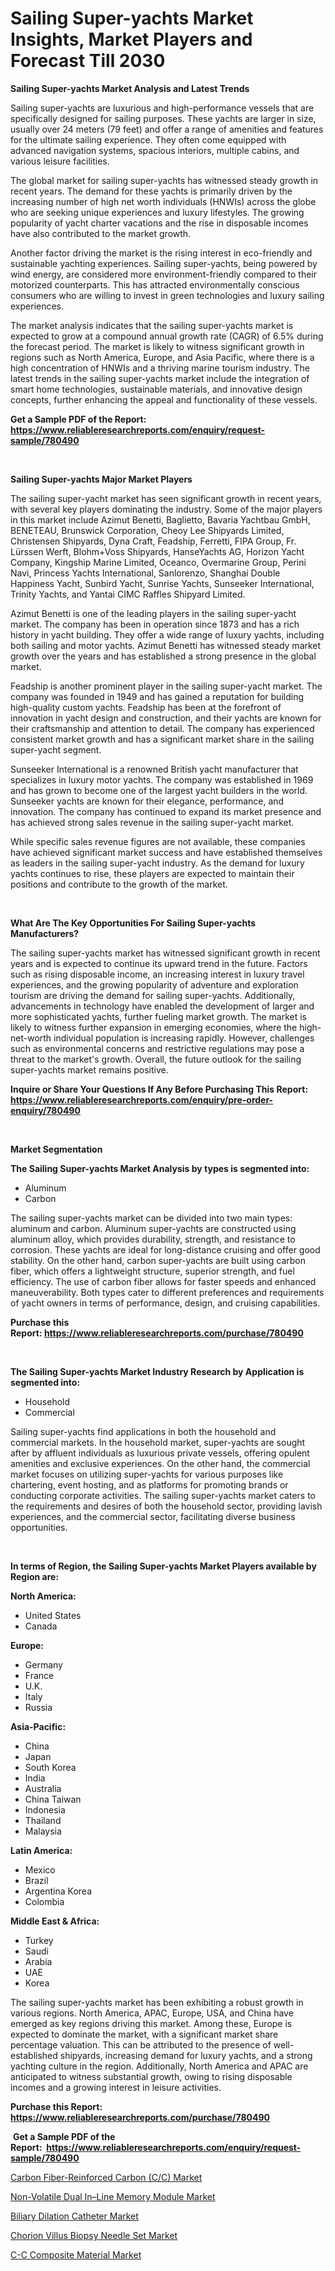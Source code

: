 <p><h1>Sailing Super-yachts Market Insights, Market Players and Forecast Till 2030</h1></p><p><strong>Sailing Super-yachts Market Analysis and Latest Trends</strong></p>
<p><p>Sailing super-yachts are luxurious and high-performance vessels that are specifically designed for sailing purposes. These yachts are larger in size, usually over 24 meters (79 feet) and offer a range of amenities and features for the ultimate sailing experience. They often come equipped with advanced navigation systems, spacious interiors, multiple cabins, and various leisure facilities.</p><p>The global market for sailing super-yachts has witnessed steady growth in recent years. The demand for these yachts is primarily driven by the increasing number of high net worth individuals (HNWIs) across the globe who are seeking unique experiences and luxury lifestyles. The growing popularity of yacht charter vacations and the rise in disposable incomes have also contributed to the market growth.</p><p>Another factor driving the market is the rising interest in eco-friendly and sustainable yachting experiences. Sailing super-yachts, being powered by wind energy, are considered more environment-friendly compared to their motorized counterparts. This has attracted environmentally conscious consumers who are willing to invest in green technologies and luxury sailing experiences.</p><p>The market analysis indicates that the sailing super-yachts market is expected to grow at a compound annual growth rate (CAGR) of 6.5% during the forecast period. The market is likely to witness significant growth in regions such as North America, Europe, and Asia Pacific, where there is a high concentration of HNWIs and a thriving marine tourism industry. The latest trends in the sailing super-yachts market include the integration of smart home technologies, sustainable materials, and innovative design concepts, further enhancing the appeal and functionality of these vessels.</p></p>
<p><strong>Get a Sample PDF of the Report:&nbsp; <a href="https://www.reliableresearchreports.com/enquiry/request-sample/780490">https://www.reliableresearchreports.com/enquiry/request-sample/780490</a></strong></p>
<p>&nbsp;</p>
<p><strong>Sailing Super-yachts Major Market Players</strong></p>
<p><p>The sailing super-yacht market has seen significant growth in recent years, with several key players dominating the industry. Some of the major players in this market include Azimut Benetti, Baglietto, Bavaria Yachtbau GmbH, BENETEAU, Brunswick Corporation, Cheoy Lee Shipyards Limited, Christensen Shipyards, Dyna Craft, Feadship, Ferretti, FIPA Group, Fr. Lürssen Werft, Blohm+Voss Shipyards, HanseYachts AG, Horizon Yacht Company, Kingship Marine Limited, Oceanco, Overmarine Group, Perini Navi, Princess Yachts International, Sanlorenzo, Shanghai Double Happiness Yacht, Sunbird Yacht, Sunrise Yachts, Sunseeker International, Trinity Yachts, and Yantai CIMC Raffles Shipyard Limited.</p><p>Azimut Benetti is one of the leading players in the sailing super-yacht market. The company has been in operation since 1873 and has a rich history in yacht building. They offer a wide range of luxury yachts, including both sailing and motor yachts. Azimut Benetti has witnessed steady market growth over the years and has established a strong presence in the global market.</p><p>Feadship is another prominent player in the sailing super-yacht market. The company was founded in 1949 and has gained a reputation for building high-quality custom yachts. Feadship has been at the forefront of innovation in yacht design and construction, and their yachts are known for their craftsmanship and attention to detail. The company has experienced consistent market growth and has a significant market share in the sailing super-yacht segment.</p><p>Sunseeker International is a renowned British yacht manufacturer that specializes in luxury motor yachts. The company was established in 1969 and has grown to become one of the largest yacht builders in the world. Sunseeker yachts are known for their elegance, performance, and innovation. The company has continued to expand its market presence and has achieved strong sales revenue in the sailing super-yacht market.</p><p>While specific sales revenue figures are not available, these companies have achieved significant market success and have established themselves as leaders in the sailing super-yacht industry. As the demand for luxury yachts continues to rise, these players are expected to maintain their positions and contribute to the growth of the market.</p></p>
<p>&nbsp;</p>
<p><strong>What Are The Key Opportunities For Sailing Super-yachts Manufacturers?</strong></p>
<p><p>The sailing super-yachts market has witnessed significant growth in recent years and is expected to continue its upward trend in the future. Factors such as rising disposable income, an increasing interest in luxury travel experiences, and the growing popularity of adventure and exploration tourism are driving the demand for sailing super-yachts. Additionally, advancements in technology have enabled the development of larger and more sophisticated yachts, further fueling market growth. The market is likely to witness further expansion in emerging economies, where the high-net-worth individual population is increasing rapidly. However, challenges such as environmental concerns and restrictive regulations may pose a threat to the market's growth. Overall, the future outlook for the sailing super-yachts market remains positive.</p></p>
<p><strong>Inquire or Share Your Questions If Any Before Purchasing This Report: <a href="https://www.reliableresearchreports.com/enquiry/pre-order-enquiry/780490">https://www.reliableresearchreports.com/enquiry/pre-order-enquiry/780490</a></strong></p>
<p>&nbsp;</p>
<p><strong>Market Segmentation</strong></p>
<p><strong>The Sailing Super-yachts Market Analysis by types is segmented into:</strong></p>
<p><ul><li>Aluminum</li><li>Carbon</li></ul></p>
<p><p>The sailing super-yachts market can be divided into two main types: aluminum and carbon. Aluminum super-yachts are constructed using aluminum alloy, which provides durability, strength, and resistance to corrosion. These yachts are ideal for long-distance cruising and offer good stability. On the other hand, carbon super-yachts are built using carbon fiber, which offers a lightweight structure, superior strength, and fuel efficiency. The use of carbon fiber allows for faster speeds and enhanced maneuverability. Both types cater to different preferences and requirements of yacht owners in terms of performance, design, and cruising capabilities.</p></p>
<p><strong>Purchase this Report:&nbsp;<a href="https://www.reliableresearchreports.com/purchase/780490">https://www.reliableresearchreports.com/purchase/780490</a></strong></p>
<p>&nbsp;</p>
<p><strong>The Sailing Super-yachts Market Industry Research by Application is segmented into:</strong></p>
<p><ul><li>Household</li><li>Commercial</li></ul></p>
<p><p>Sailing super-yachts find applications in both the household and commercial markets. In the household market, super-yachts are sought after by affluent individuals as luxurious private vessels, offering opulent amenities and exclusive experiences. On the other hand, the commercial market focuses on utilizing super-yachts for various purposes like chartering, event hosting, and as platforms for promoting brands or conducting corporate activities. The sailing super-yachts market caters to the requirements and desires of both the household sector, providing lavish experiences, and the commercial sector, facilitating diverse business opportunities.</p></p>
<p>&nbsp;</p>
<p><strong>In terms of Region, the Sailing Super-yachts Market Players available by Region are:</strong></p>
<p>
    <p> <strong> North America: </strong>
        <ul>
            <li>United States</li>
            <li>Canada</li>
        </ul>
        </p> 
    <p> <strong> Europe: </strong>
        <ul>
            <li>Germany</li>
            <li>France</li>
            <li>U.K.</li>
            <li>Italy</li>
            <li>Russia</li>
        </ul>
        </p> 
    <p> <strong> Asia-Pacific: </strong>
        <ul>
            <li>China</li>
            <li>Japan</li>
            <li>South Korea</li>
            <li>India</li>
            <li>Australia</li>
            <li>China Taiwan</li>
            <li>Indonesia</li>
            <li>Thailand</li>
            <li>Malaysia</li>
        </ul>
        </p> 
    <p> <strong> Latin America: </strong>
        <ul>
            <li>Mexico</li>
            <li>Brazil</li>
            <li>Argentina Korea</li>
            <li>Colombia</li>
        </ul>
        </p> 
    <p> <strong> Middle East & Africa: </strong>
        <ul>
            <li>Turkey</li>
            <li>Saudi</li>
            <li>Arabia</li>
            <li>UAE</li>
            <li>Korea</li>
        </ul>
    </p>
    </p>
<p><p>The sailing super-yachts market has been exhibiting a robust growth in various regions. North America, APAC, Europe, USA, and China have emerged as key regions driving this market. Among these, Europe is expected to dominate the market, with a significant market share percentage valuation. This can be attributed to the presence of well-established shipyards, increasing demand for luxury yachts, and a strong yachting culture in the region. Additionally, North America and APAC are anticipated to witness substantial growth, owing to rising disposable incomes and a growing interest in leisure activities.</p></p>
<p><strong>Purchase this Report: <a href="https://www.reliableresearchreports.com/purchase/780490">https://www.reliableresearchreports.com/purchase/780490</a></strong></p>
<p>&nbsp;<strong>Get a Sample PDF of the Report:&nbsp;&nbsp;<a href="https://www.reliableresearchreports.com/enquiry/request-sample/780490">https://www.reliableresearchreports.com/enquiry/request-sample/780490</a></strong></p>
<p><strong></strong></p>
<p><p><a href="https://github.com/melchekhinf/Market-Research-Report-List-1/blob/main/carbon-fiber-reinforced-carbon-cc-market.md">Carbon Fiber-Reinforced Carbon (C/C) Market</a></p><p><a href="https://medium.com/@chazmonahan2023/decoding-non-volatile-dual-in-line-memory-module-market-metrics-market-share-trends-and-growth-64c8209cedc0">Non-Volatile Dual In–Line Memory Module Market</a></p><p><a href="https://www.linkedin.com/pulse/biliary-dilation-catheter-market-size-share-amp-trends/">Biliary Dilation Catheter Market</a></p><p><a href="https://www.linkedin.com/pulse/chorion-villus-biopsy-needle-set-market-research-report/">Chorion Villus Biopsy Needle Set Market</a></p><p><a href="https://github.com/sndrkn/Market-Research-Report-List-1/blob/main/c-c-composite-material-market.md">C-C Composite Material Market</a></p></p>
